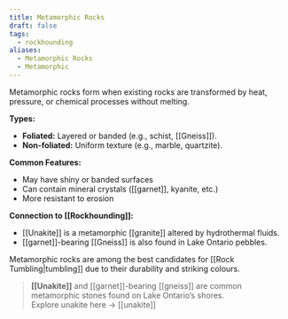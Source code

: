 ```yaml
---
title: Metamorphic Rocks
draft: false
tags:
  - rockhounding
aliases:
  - Metamorphic Rocks
  - Metamorphic
---
```

Metamorphic rocks form when existing rocks are transformed by heat, pressure, or chemical processes without melting.

**Types:**  
- **Foliated:** Layered or banded (e.g., schist, [[Gneiss]]).  
- **Non-foliated:** Uniform texture (e.g., marble, quartzite).  

**Common Features:**  
- May have shiny or banded surfaces  
- Can contain mineral crystals ([[garnet]], kyanite, etc.)  
- More resistant to erosion  

**Connection to [[Rockhounding]]:**  
- [[Unakite]] is a metamorphic [[granite]] altered by hydrothermal fluids.  
- [[garnet]]-bearing [[Gneiss]] is also found in Lake Ontario pebbles.  

Metamorphic rocks are among the best candidates for [[Rock Tumbling|tumbling]] due to their durability and striking colours.  


> **[[Unakite]]** and [[garnet]]-bearing [[gneiss]] are common metamorphic stones found on Lake Ontario’s shores.  
> Explore unakite here → [[unakite]]
